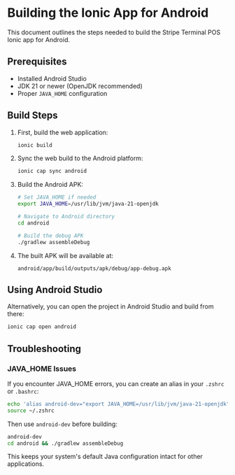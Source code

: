 # Building the Ionic App for Android

This document outlines the steps needed to build the Stripe Terminal POS Ionic app for Android.

## Prerequisites

- Installed Android Studio
- JDK 21 or newer (OpenJDK recommended)
- Proper `JAVA_HOME` configuration

## Build Steps

1. First, build the web application:
   ```bash
   ionic build
   ```

2. Sync the web build to the Android platform:
   ```bash
   ionic cap sync android
   ```

3. Build the Android APK:
   ```bash
   # Set JAVA_HOME if needed
   export JAVA_HOME=/usr/lib/jvm/java-21-openjdk
   
   # Navigate to Android directory
   cd android
   
   # Build the debug APK
   ./gradlew assembleDebug
   ```

4. The built APK will be available at:
   ```
   android/app/build/outputs/apk/debug/app-debug.apk
   ```

## Using Android Studio

Alternatively, you can open the project in Android Studio and build from there:

```bash
ionic cap open android
```

## Troubleshooting

### JAVA_HOME Issues

If you encounter JAVA_HOME errors, you can create an alias in your `.zshrc` or `.bashrc`:

```bash
echo 'alias android-dev="export JAVA_HOME=/usr/lib/jvm/java-21-openjdk"' >> ~/.zshrc
source ~/.zshrc
```

Then use `android-dev` before building:

```bash
android-dev
cd android && ./gradlew assembleDebug
```

This keeps your system's default Java configuration intact for other applications.